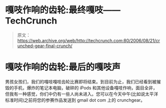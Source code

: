 # 嘎吱作响的齿轮:最终嘎吱——TechCrunch

> 原文：<https://web.archive.org/web/http://techcrunch.com:80/2006/08/21/crunched-gear-final-crunch/>

# 嘎吱作响的齿轮:最后的嘎吱声

男孩女孩们，我们的嘎吱嘎吱齿轮比赛即将结束。到目前为止，我们已经看到被摧毁的手机，爆炸的笔记本电脑，破碎的 iPods 和其他设备嘎吱作响，面目全非，但我有一种感觉，你们中仍有一些人尚未进入。您可以在今天中午(比如说太平洋标准时间)之前将您的参赛作品发送到 gmail dot com 上的 crunchgear。